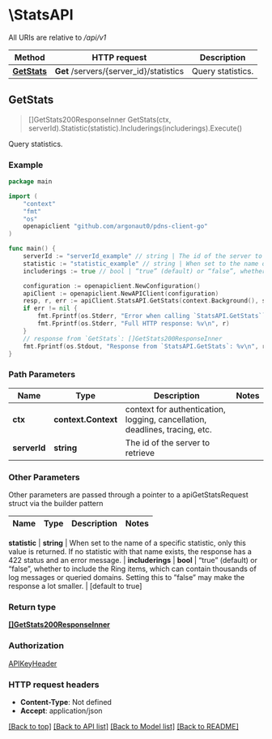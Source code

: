 # \StatsAPI

All URIs are relative to */api/v1*

Method | HTTP request | Description
------------- | ------------- | -------------
[**GetStats**](StatsAPI.md#GetStats) | **Get** /servers/{server_id}/statistics | Query statistics.



## GetStats

> []GetStats200ResponseInner GetStats(ctx, serverId).Statistic(statistic).Includerings(includerings).Execute()

Query statistics.



### Example

```go
package main

import (
	"context"
	"fmt"
	"os"
	openapiclient "github.com/argonaut0/pdns-client-go"
)

func main() {
	serverId := "serverId_example" // string | The id of the server to retrieve
	statistic := "statistic_example" // string | When set to the name of a specific statistic, only this value is returned. If no statistic with that name exists, the response has a 422 status and an error message.  (optional)
	includerings := true // bool | “true” (default) or “false”, whether to include the Ring items, which can contain thousands of log messages or queried domains. Setting this to ”false” may make the response a lot smaller. (optional) (default to true)

	configuration := openapiclient.NewConfiguration()
	apiClient := openapiclient.NewAPIClient(configuration)
	resp, r, err := apiClient.StatsAPI.GetStats(context.Background(), serverId).Statistic(statistic).Includerings(includerings).Execute()
	if err != nil {
		fmt.Fprintf(os.Stderr, "Error when calling `StatsAPI.GetStats``: %v\n", err)
		fmt.Fprintf(os.Stderr, "Full HTTP response: %v\n", r)
	}
	// response from `GetStats`: []GetStats200ResponseInner
	fmt.Fprintf(os.Stdout, "Response from `StatsAPI.GetStats`: %v\n", resp)
}
```

### Path Parameters


Name | Type | Description  | Notes
------------- | ------------- | ------------- | -------------
**ctx** | **context.Context** | context for authentication, logging, cancellation, deadlines, tracing, etc.
**serverId** | **string** | The id of the server to retrieve | 

### Other Parameters

Other parameters are passed through a pointer to a apiGetStatsRequest struct via the builder pattern


Name | Type | Description  | Notes
------------- | ------------- | ------------- | -------------

 **statistic** | **string** | When set to the name of a specific statistic, only this value is returned. If no statistic with that name exists, the response has a 422 status and an error message.  | 
 **includerings** | **bool** | “true” (default) or “false”, whether to include the Ring items, which can contain thousands of log messages or queried domains. Setting this to ”false” may make the response a lot smaller. | [default to true]

### Return type

[**[]GetStats200ResponseInner**](GetStats200ResponseInner.md)

### Authorization

[APIKeyHeader](../README.md#APIKeyHeader)

### HTTP request headers

- **Content-Type**: Not defined
- **Accept**: application/json

[[Back to top]](#) [[Back to API list]](../README.md#documentation-for-api-endpoints)
[[Back to Model list]](../README.md#documentation-for-models)
[[Back to README]](../README.md)

